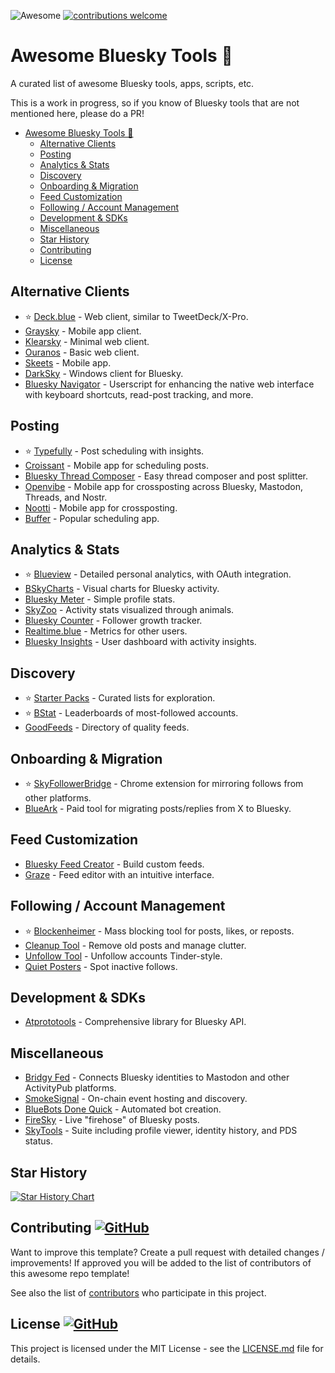 ![Awesome](https://cdn.rawgit.com/sindresorhus/awesome/d7305f38d29fed78fa85652e3a63e154dd8e8829/media/badge.svg) [![contributions welcome](https://img.shields.io/badge/contributions-welcome-brightgreen.svg?style=flat)](https://github.com/romantseg/awesome-bluesky-tools/issues) 
<!-- <img src="https://img.shields.io/badge/stars-150+-blue.svg"/>&nbsp;<img src="https://img.shields.io/badge/fork-25%2B-blue.svg"/> -->


<!-- Head -->
# Awesome Bluesky Tools 🦋
A curated list of awesome Bluesky tools, apps, scripts, etc.

This is a work in progress, so if you know of Bluesky tools that are not mentioned here, please do a PR!

- [Awesome Bluesky Tools 🦋](#awesome-bluesky-tools-)
  - [Alternative Clients](#alternative-clients)
  - [Posting](#posting)
  - [Analytics \& Stats](#analytics--stats)
  - [Discovery](#discovery)
  - [Onboarding \& Migration](#onboarding--migration)
  - [Feed Customization](#feed-customization)
  - [Following / Account Management](#following--account-management)
  - [Development \& SDKs](#development--sdks)
  - [Miscellaneous](#miscellaneous)
  - [Star History](#star-history)
  - [Contributing   ](#contributing---)
  - [License   ](#license---)

  
## Alternative Clients
- ⭐️ [Deck.blue](https://deck.blue/) - Web client, similar to TweetDeck/X-Pro.
- [Graysky](https://graysky.app/) - Mobile app client.
- [Klearsky](https://klearsky.pages.dev/) - Minimal web client.
- [Ouranos](https://useouranos.app/) - Basic web client.
- [Skeets](https://www.skeetsapp.com/) - Mobile app.
- [DarkSky](https://apps.microsoft.com/detail/9np22dtfscts?hl=en-us&gl=US) - Windows client for Bluesky.
- [Bluesky Navigator](https://github.com/tonycpsu/bluesky-navigator) - Userscript for enhancing the native web interface with keyboard shortcuts, read-post tracking, and more.

## Posting
- ⭐️ [Typefully](https://typefully.com/blog/what-is-bluesky) - Post scheduling with insights.
- [Croissant](https://croissantapp.com/) - Mobile app for scheduling posts.
- [Bluesky Thread Composer](https://bluesky-thread-composer.pages.dev/) - Easy thread composer and post splitter.
- [Openvibe](https://openvibe.social/) - Mobile app for crossposting across Bluesky, Mastodon, Threads, and Nostr.
- [Nootti](https://nootti.com/) - Mobile app for crossposting.
- [Buffer](https://buffer.com/bluesky) - Popular scheduling app.

## Analytics & Stats
- ⭐️ [Blueview](https://blueview.app/) - Detailed personal analytics, with OAuth integration.
- [BSkyCharts](https://bskycharts.edavis.dev/) - Visual charts for Bluesky activity.
- [Bluesky Meter](https://blueskymeter.com/) - Simple profile stats.
- [SkyZoo](https://skyzoo.blue/stats) - Activity stats visualized through animals.
- [Bluesky Counter](https://blueskycounter.com/marckohlbrugge.com?via=blueskydirectory) - Follower growth tracker.
- [Realtime.blue](https://realtime.blue/) - Metrics for other users.
- [Bluesky Insights](https://bluesky-insights.dwagentai.com/) - User dashboard with activity insights.

## Discovery
- ⭐️ [Starter Packs](https://www.starterpacks.net/) - Curated lists for exploration.
- ⭐️ [BStat](https://bstat.app/) - Leaderboards of most-followed accounts.
- [GoodFeeds](https://goodfeeds.co/all) - Directory of quality feeds.

## Onboarding & Migration
- ⭐️ [SkyFollowerBridge](https://chromewebstore.google.com/detail/sky-follower-bridge/behhbpbpmailcnfbjagknjngnfdojpko) - Chrome extension for mirroring follows from other platforms.
- [BlueArk](https://blueark.app/) - Paid tool for migrating posts/replies from X to Bluesky.

## Feed Customization
- [Bluesky Feed Creator](https://blueskyfeedcreator.com/) - Build custom feeds.
- [Graze](https://www.graze.social/create) - Feed editor with an intuitive interface.

## Following / Account Management
- ⭐️ [Blockenheimer](https://blockenheimer.click/) - Mass blocking tool for posts, likes, or reposts.
- [Cleanup Tool](https://bsky.jazco.dev/cleanup) - Remove old posts and manage clutter.
- [Unfollow Tool](https://b.cam.fyi/unfollow) - Unfollow accounts Tinder-style.
- [Quiet Posters](https://mary-ext.codeberg.page/bluesky-quiet-posters/) - Spot inactive follows.

## Development & SDKs
- [Atprototools](https://github.com/ianklatzco/atprototools) - Comprehensive library for Bluesky API.

## Miscellaneous
- [Bridgy Fed](https://fed.brid.gy/) - Connects Bluesky identities to Mastodon and other ActivityPub platforms.
- [SmokeSignal](https://smokesignal.events/) - On-chain event hosting and discovery.
- [BlueBots Done Quick](https://bluebotsdonequick.com/) - Automated bot creation.
- [FireSky](https://firesky.tv/) - Live "firehose" of Bluesky posts.
- [SkyTools](https://sky.tools) - Suite including profile viewer, identity history, and PDS status.

## Star History

[![Star History Chart](https://api.star-history.com/svg?repos=romantseg/awesome-bluesky-tools&type=Date)](https://star-history.com/#hridaydutta123/awesome-twitter-tools&Date)


## Contributing <a href="https://github.com/romantseg/awesome-bluesky-tools/graphs/contributors"> ![GitHub](https://img.shields.io/github/contributors/romantseg/awesome-bluesky-tools) </a>

Want to improve this template? Create a pull request with detailed changes / improvements! If approved you will be added to the list of contributors of this awesome repo template!

See also the list of
[contributors](https://github.com/romantseg/awesome-bluesky-tools/graphs/contributors) who
participate in this project.

## License <a href="LICENSE"> ![GitHub](https://img.shields.io/github/license/romantseg/awesome-bluesky-tools) </a>

This project is licensed under the MIT License - see the
[LICENSE.md](https://github.com/romantseg/awesome-bluesky-tools/blob/main/LICENSE) file for
details.




